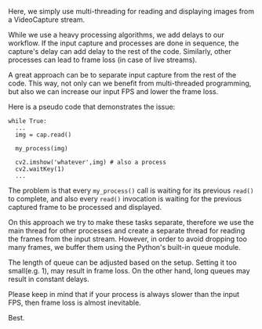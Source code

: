 Here, we simply use multi-threading for reading and displaying images from a VideoCapture stream.

While we use a heavy processing algorithms, we add delays to our workflow. If the input capture and processes are done in sequence,
the capture's delay can add delay to the rest of the code. Similarly, other processes can lead to frame loss (in case of live streams).

A great approach can be to separate input capture from the rest of the code. This way, not only can we benefit from multi-threaded programming, but also we can increase our input FPS and lower the frame loss.

Here is a pseudo code that demonstrates the issue:

```
while True:
  ...
  img = cap.read()
  
  my_process(img)

  cv2.imshow('whatever',img) # also a process
  cv2.waitKey(1)
  ...
```

The problem is that every `my_process()` call is waiting for its previous `read()` to complete, and also every `read()` invocation is waiting for the previous captured frame to be processed and displayed.

On this approach we try to make these tasks separate, therefore we use the main thread for other processes and create a separate thread for reading the frames from the input stream. However, in order to avoid dropping too many frames, we buffer them using the Python's built-in queue module. 

The length of queue can be adjusted based on the setup. Setting it too small(e.g. 1), may result in frame loss. On the other hand, long queues may result in constant delays.

Please keep in mind that if your process is always slower than the input FPS, then frame loss is almost inevitable.

Best.

